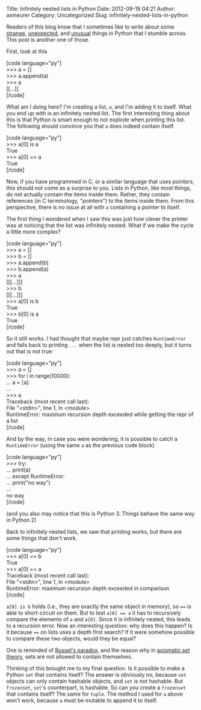 Title: Infinitely nested lists in Python
Date: 2012-09-19 04:21
Author: asmeurer
Category: Uncategorized
Slug: infinitely-nested-lists-in-python

Readers of this blog know that I sometimes like to write about some
[strange][], [unexpected][], and [unusual][] things in Python that I
stumble across. This post is another one of those.

First, look at this

[code language="py"]  
\>\>\> a = []  
\>\>\> a.append(a)  
\>\>\> a  
[[...]]  
[/code]

What am I doing here? I'm creating a list, `a`, and I'm adding it to
itself. What you end up with is an infinitely nested list. The first
interesting thing about this is that Python is smart enough to not
explode when printing this list. The following should convince you that
`a` does indeed contain itself.

[code language="py"]  
\>\>\> a[0] is a  
True  
\>\>\> a[0] == a  
True  
[/code]

Now, if you have programmed in C, or a similar language that uses
pointers, this should not come as a surprise to you. Lists in Python,
like most things, do not actually contain the items inside them. Rather,
they contain references (in C terminology, "pointers") to the items
inside them. From this perspective, there is no issue at all with `a`
containing a pointer to itself.

The first thing I wondered when I saw this was just how clever the
printer was at noticing that the list was infinitely nested. What if we
make the cycle a little more complex?

[code language="py"]  
\>\>\> a = []  
\>\>\> b = []  
\>\>\> a.append(b)  
\>\>\> b.append(a)  
\>\>\> a  
[[[...]]]  
\>\>\> b  
[[[...]]]  
\>\>\> a[0] is b  
True  
\>\>\> b[0] is a  
True  
[/code]

So it still works. I had thought that maybe repr just catches
`RuntimeError` and falls back to printing `...` when the list is nested
too deeply, but it turns out that is not true:

[code language="py"]  
\>\>\> a = []  
\>\>\> for i in range(10000):  
... a = [a]  
...  
\>\>\> a  
Traceback (most recent call last):  
File "\<stdin\>", line 1, in \<module\>  
RuntimeError: maximum recursion depth exceeded while getting the repr
of a list  
[/code]

And by the way, in case you were wondering, it is possible to catch a
`RuntimeError` (using the same `a` as the previous code block)

[code language="py"]  
\>\>\> try:  
... print(a)  
... except RuntimeError:  
... print("no way")  
...  
no way  
[/code]

(and you also may notice that this is Python 3. Things behave the same
way in Python 2)

Back to infinitely nested lists, we saw that printing works, but there
are some things that don't work.

[code language="py"]  
\>\>\> a[0] == b  
True  
\>\>\> a[0] == a  
Traceback (most recent call last):  
File "\<stdin\>", line 1, in \<module\>  
RuntimeError: maximum recursion depth exceeded in comparison  
[/code]

`a[0] is b` holds (i.e., they are exactly the same object in memory), so
`==` is able to short-circuit on them. But to test `a[0] == a` it has to
recursively compare the elements of `a` and `a[0]`. Since it is
infinitely nested, this leads to a recursion error. Now an interesting
question: why does this happen? Is it because `==` on lists uses a depth
first search? If it were somehow possible to compare these two objects,
would they be equal?

One is reminded of [Russel's paradox][], and the reason why in
[axiomatic set theory][], sets are not allowed to contain themselves.

Thinking of this brought me to my final question. Is it possible to make
a Python `set` that contains itself? The answer is obviously no, because
`set` objects can only contain hashable objects, and `set` is not
hashable. But `frozenset`, `set`'s counterpart, is hashable. So can you
create a `frozenset` that contains itself? The same for `tuple`. The
method I used for `a` above won't work, because `a` must be mutable to
append it to itself.

  [strange]: http://asmeurersympy.wordpress.com/2009/07/20/modifying-a-list-while-looping-through-it-in-python/
  [unexpected]: http://asmeurersympy.wordpress.com/2010/06/16/strange-python-behavior-can-someone-please-explain-to-me-what-is-going-on-here/
  [unusual]: http://asmeurersympy.wordpress.com/2011/03/15/true-is-true-is-false-is-true-is-false/
  [Russel's paradox]: http://en.wikipedia.org/wiki/Russel%27s_paradox
  [axiomatic set theory]: http://en.wikipedia.org/wiki/Zermelo%E2%80%93Fraenkel_set_theory
